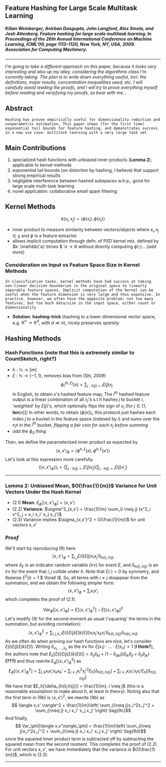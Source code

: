 ## Feature Hashing for Large Scale Multitask Learning 
##### Kilian Weinberger, Anirban Dasgupta, John Langford, Alex Smola, and Josh Attenberg. Feature hashing for large scale multitask learning. In Proceedings of the 26th Annual International Conference on Machine Learning, ICML’09, page 1113–1120, New York, NY, USA, 2009. Association for Computing Machinery.
---
*I'm going to take a different approach on this paper, because it looks very interesting and also up my alley, considering the algorithms class I'm currently taking. The plan is to write down everything useful, incl. the definitions, major results, concentration inequalities used, etc. I will carefully avoid reading the proofs, and I will try to prove everything myself before reading and veriyfying my proofs, so bear with me...*

## **Abstract**
    Hashing has proven empirically useful for dimensionality reduction and nonparametric estimation. This paper shows (for the first time) exponential tail bounds for feature hashing, and demonstrates success in a new use case: multitask learning with a very large task set
## **Main Contributions**
1. specialized hash functions with unbiased inner products (**Lemma 2**), applicable to kernel methods
2. exponential tail bounds (on distortion by hashing, I believe) that support strong empirical results
3. negligible interference between hashed subspaces w.h.p., good for large scale multi-task learning
4. novel application: collaborative email spam filtering

## **Kernel Methods**
$$ k(x_i,x_j) = \langle\phi(x_i),\phi(x_j)\rangle\tag{1, kernel-trick}$$
- inner product to measure similarity between vectors/objects
where $x_i,x_j \in \chi$ and $\phi$ is a feature extractor
- allows implicit computation through defn. of PSD kernel mtx. defined by $k: \mathbb{'a} \times $ $'a \rightarrow \mathbb{R}$ without directly computing $\phi(\cdot)$... (*add more*)
### **Consideration on Input vs Feature Space Size in Kernel Methods**
    In classification tasks, kernel methods have had success at taking non-linear decision boundaries in the original space to linearly separable feature spaces. Implicit computation of the kernel can be useful when the feature dimension is very large and thus expensive. In practice, however, we often have the opposite problem: not too many features, but too much data/size in the input space, either count or dimensionality
- **Solution**: **hashing-trick** (hashing to a lower dimensional vector space, e.g. $\mathbb{R}^n \rightarrow \mathbb{R}^d$, with $d \ll n$), nicely preserves *sparsity*
## **Hashing Methods**
### Hash Functions (note that this is extremely similar to CountSketch, right?)
- $h: \mathbb{N} \rightarrow [m]$ 
- $\xi: \mathbb{N} \rightarrow \{-1,1\}$, removes bias from (Shi, 2009)
$$ \phi^{(h,\xi)}_i(x) = \sum_{j : h(j) = i} \xi(j) x_j \tag{2, hashing-`trick'}$$
In English, to obtain $x$'s hashed feature map, The $i^{th}$ hashed feature output is a linear combination of all $x_j$'s s.t $h$ hashes $j$ to bucket $i$, 'weighted' by $\xi(j)$'s, which optionally flips the sign of $x_j$ (for $j \in [1,\textbf{len}(x)]$)
In other words, to obtain $(\phi(x))_i$, this protocol just hashes each index $j$ to a bucket in the feature space (indexed by $i$) and sums over the $x_js$  in the $i^{th}$ bucket, *flipping a fair coin for each $x_j$ before summing*
- *add the $\phi_0$ thing*

Then, we define the parameterized inner product as expected by
$$ \langle x,x'\rangle_\phi = \langle\phi^{h,\xi}(x),\phi^{h,\xi}(x')\rangle  \tag{3}$$
Let's look at this expression more carefully. 
$$\lparen \langle x,x' \rangle_{\phi}\rangle \rparen_i = \lparen \sum_{j : h(j) = i}\xi(j)x_j \rparen \lparen \sum_{j : h(j) = i}\xi(j)x'_j \rparen$$
___
### Lemma 2: Unbiased Mean, $O(\frac{1}{m})$ Variance for Unit Vectors Under the Hash Kernel
- $(2.1)$ **Mean**: $E_\phi [\langle x,x'\rangle_\phi] = \langle x,x'\rangle$
- $(2.2)$ **Variance**: $\sigma^2_{x,x'} = \frac{1}{m} \sum_{i \neq j} (x^2_i x^2_j + x_i x_i' x_j x_j')$
- $(2.3)$ Variance implies $\sigma_{x,x'}^2 = O(\frac{1}{m})$ for unit vectors $x,x'$
### *Proof*
We'll start by reproducing $(9)$ here:
$$ \langle x,x' \rangle_\phi = \sum_{i,j} \xi(i)\xi(j)x_i x_j' \delta_{h(i),h(j)} \tag{9}$$
where $\delta_{E}$ is an indicator random variable (irv) for event $E$, and $\delta_{h(i),h(j)}$ is an irv for the event that $i,j$ collide under $h$. Note that $\xi(\cdot) = 0$ by symmetry, and likewise $\xi^2(i) = 1$ $ \forall i$. So, all terms with $i \neq j$ disappear from the summation, and we obtain the following simpler form:
$$ \langle x,x' \rangle_\phi = \sum_i x_i x'_i$$
which completes the proof of $(2.1)$.

$$ Var_\phi [\langle x,x' \rangle_\phi] = E[\langle x,x' \rangle_\phi^2] - E[\langle x,x' \rangle_\phi]^2 $$
Let's modify $(9)$ for the second moment as usual ('squaring' the terms in the summation, but avoiding correlation):
$$ \langle x,x' \rangle_\phi^2 = \sum_{i,j,k,l} \xi(i)\xi(j)\xi(k) \xi(l) x_i x_j' x_k x_l' \delta_{h(i),h(j)} \delta_{h(k),h(l)}\tag{9a}$$
As we often do when proving our hash functions are nice, let's consider $\xi(i)\xi(j)\xi(k)\xi(l)$. Writing $\delta_{x_1,...,x_n}$ as the irv for $\xi(x_1)\cdot ... \cdot \xi(x_n) = 1$ (**I think?**), the authors note that $E_\xi [\xi(i)\xi(j)\xi(k)\xi(l)] = \delta_{ij}\delta_{kl} + (1 - \delta_{ijkl})(\delta_{ik}\delta_{jl} + \delta_{il}\delta_{jk})$ **(???)**
and thus rewrite $E_\phi[\langle x,x' \rangle_\phi^2]$ as 
$$E_\phi[\langle x,x' \rangle_\phi^2] = \sum_{i,k} x_i x_i' x_k x_k' + \sum_{i\neq j}x_i^2x_j'^2 E_h[\delta_{h(i),h(j)}] + \sum_{i\neq j} x_i x_i' x_j x_j' E_h[\delta_{h(i),h(j)}] \tag{9b}$$
We have that $E_h[\delta_{h(i),h(j)}] = \frac{1}{m}, i \neq j$ (this is a reasonable assumption to make about $h$, at least in theory). Noting also that the first term in $(9\text{b})$ is $\langle x,x' \rangle^2$, we rewrite $(9\text{b})$ as 
$$ \langle x,x' \rangle^2 + \frac{1}{m}\left( \sum_{i\neq j}x_i^2x_j'^2  + \sum_{i\neq j} x_i x_i' x_j x_j' \right) \tag{9c}$$
And finally,
$$ Var_\phi[\langle x,x'\rangle_\phi] = \frac{1}{m}\left( \sum_{i\neq j}x_i^2x_j'^2  + \sum_{i\neq j} x_i x_i' x_j x_j' \right) \tag{9d}$$
since the squared inner product term is subtracted off by subtracting the squared mean from the second moment. This completes the proof of $(2.2)$. For unit vectors $x,x'$, we have immediately that the variance is $O(\frac{1}{m})$, which is $(2.3)$. 

___